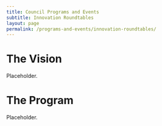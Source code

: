 ```yaml
---
title: Council Programs and Events
subtitle: Innovation Roundtables
layout: page
permalink: /programs-and-events/innovation-roundtables/
---
```


# The Vision

Placeholder.

# The Program

Placeholder.

&nbsp;
